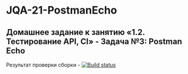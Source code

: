 # JQA-21-PostmanEcho
## Домашнее задание к занятию «1.2. Тестирование API, CI» - Задача №3: Postman Echo
Результат проверки сборки - [![Build status](https://ci.appveyor.com/api/projects/status/s7bpc6emmnm25587?svg=true)](https://ci.appveyor.com/project/vysavely/jqa-21-postmanecho)

